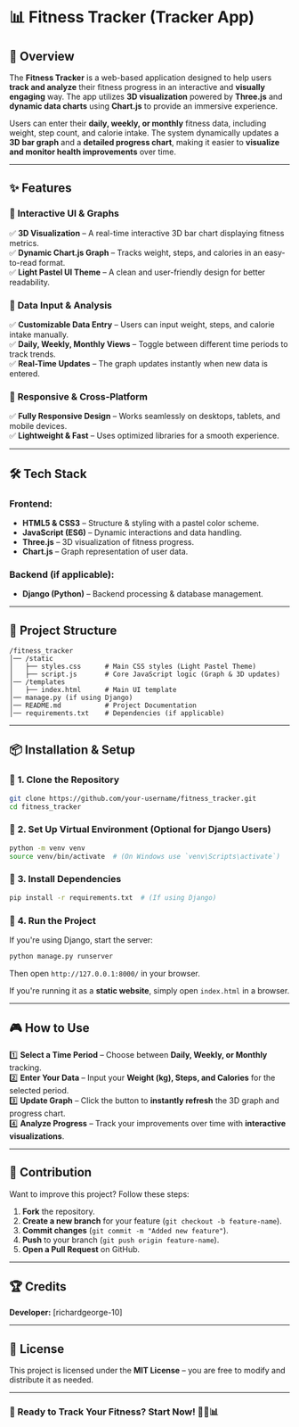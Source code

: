 # 📊 Fitness Tracker (Tracker App)

## 🚀 Overview  
The **Fitness Tracker** is a web-based application designed to help users **track and analyze** their fitness progress in an interactive and **visually engaging** way. The app utilizes **3D visualization** powered by **Three.js** and **dynamic data charts** using **Chart.js** to provide an immersive experience.

Users can enter their **daily, weekly, or monthly** fitness data, including weight, step count, and calorie intake. The system dynamically updates a **3D bar graph** and a **detailed progress chart**, making it easier to **visualize and monitor health improvements** over time.

---

## ✨ Features  

### 🎨 **Interactive UI & Graphs**  
✅ **3D Visualization** – A real-time interactive 3D bar chart displaying fitness metrics.  
✅ **Dynamic Chart.js Graph** – Tracks weight, steps, and calories in an easy-to-read format.  
✅ **Light Pastel UI Theme** – A clean and user-friendly design for better readability.  

### 🔄 **Data Input & Analysis**  
✅ **Customizable Data Entry** – Users can input weight, steps, and calorie intake manually.  
✅ **Daily, Weekly, Monthly Views** – Toggle between different time periods to track trends.  
✅ **Real-Time Updates** – The graph updates instantly when new data is entered.  

### 📱 **Responsive & Cross-Platform**  
✅ **Fully Responsive Design** – Works seamlessly on desktops, tablets, and mobile devices.  
✅ **Lightweight & Fast** – Uses optimized libraries for a smooth experience.  

---

## 🛠️ Tech Stack  

### **Frontend:**  
- **HTML5 & CSS3** – Structure & styling with a pastel color scheme.  
- **JavaScript (ES6)** – Dynamic interactions and data handling.  
- **Three.js** – 3D visualization of fitness progress.  
- **Chart.js** – Graph representation of user data.  

### **Backend (if applicable):**  
- **Django (Python)** – Backend processing & database management.  

---

## 📂 Project Structure  

```
/fitness_tracker  
│── /static  
│   ├── styles.css      # Main CSS styles (Light Pastel Theme)  
│   ├── script.js       # Core JavaScript logic (Graph & 3D updates)  
│── /templates  
│   ├── index.html      # Main UI template  
│── manage.py (if using Django)  
│── README.md           # Project Documentation  
│── requirements.txt    # Dependencies (if applicable)  
```

---

## 📦 Installation & Setup  

### 🔹 **1. Clone the Repository**  
```bash
git clone https://github.com/your-username/fitness_tracker.git
cd fitness_tracker
```

### 🔹 **2. Set Up Virtual Environment (Optional for Django Users)**  
```bash
python -m venv venv  
source venv/bin/activate  # (On Windows use `venv\Scripts\activate`)
```

### 🔹 **3. Install Dependencies**  
```bash
pip install -r requirements.txt  # (If using Django)
```

### 🔹 **4. Run the Project**  
If you're using Django, start the server:  
```bash
python manage.py runserver
```
Then open `http://127.0.0.1:8000/` in your browser.  

If you're running it as a **static website**, simply open `index.html` in a browser.  

---

## 🎮 How to Use  

1️⃣ **Select a Time Period** – Choose between **Daily, Weekly, or Monthly** tracking.  
2️⃣ **Enter Your Data** – Input your **Weight (kg), Steps, and Calories** for the selected period.  
3️⃣ **Update Graph** – Click the button to **instantly refresh** the 3D graph and progress chart.  
4️⃣ **Analyze Progress** – Track your improvements over time with **interactive visualizations**.  

---

## 🤝 Contribution  

Want to improve this project? Follow these steps:  

1. **Fork** the repository.  
2. **Create a new branch** for your feature (`git checkout -b feature-name`).  
3. **Commit changes** (`git commit -m "Added new feature"`).  
4. **Push** to your branch (`git push origin feature-name`).  
5. **Open a Pull Request** on GitHub.  

---

## 🏆 Credits  

**Developer:** [richardgeorge-10]    

---

## 📝 License  

This project is licensed under the **MIT License** – you are free to modify and distribute it as needed.  

---

### 🚀 Ready to Track Your Fitness? Start Now! 🏋️‍♂️📊  
